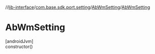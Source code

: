 //[lib-interface](../../../index.md)/[com.base.sdk.port.setting](../index.md)/[AbWmSetting](index.md)/[AbWmSetting](-ab-wm-setting.md)

# AbWmSetting

[androidJvm]\
constructor()
